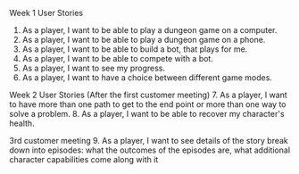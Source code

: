 Week 1 User Stories

1. As a player, I want to be able to play a dungeon game on a computer.
2. As a player, I want to be able to play a dungeon game on a phone.
3. As a player, I want to be able to build a bot, that plays for me.
4. As a player, I want to be able to compete with a bot.
5. As a player, I want to see my progress.
6. As a player, I want to have a choice between different game modes.

Week 2 User Stories (After the first customer meeting)
7. As a player, I want to have more than one path to get to the end point or more than one way to solve a problem.
8. As a player, I want to be able to recover my character's health.

3rd customer meeting
9. As a player, I want to see details of the story 
    break down into episodes: what the outcomes of the episodes are, what additional character capabilities come along with it
